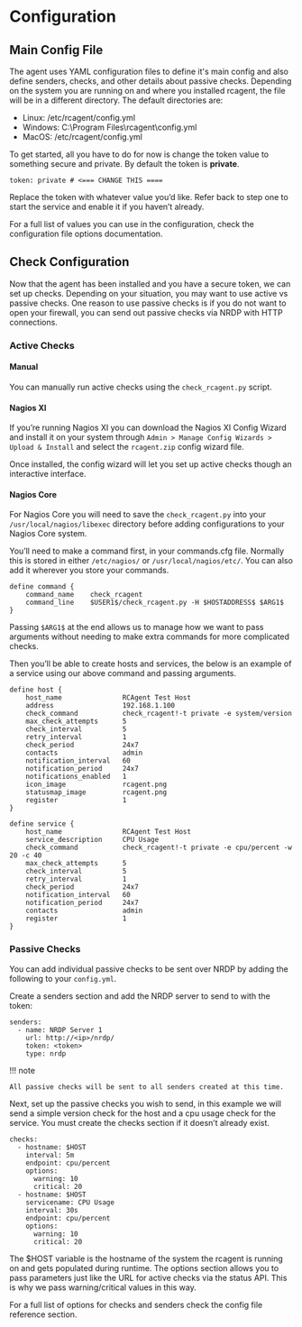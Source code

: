 # Configuration

## Main Config File

The agent uses YAML configuration files to define it's main config and also define senders, checks, and other details about passive checks. Depending on the system you are running on and where you installed rcagent, the file will be in a different directory. The default directories are:

- Linux: /etc/rcagent/config.yml
- Windows: C:\Program Files\rcagent\config.yml
- MacOS: /etc/rcagent/config.yml

To get started, all you have to do for now is change the token value to something secure and private. By default the token is **private**.

```
token: private # <=== CHANGE THIS ====
```

Replace the token with whatever value you’d like. Refer back to step one to start the service and enable it if you haven’t already.

For a full list of values you can use in the configuration, check the configuration file options documentation.

## Check Configuration

Now that the agent has been installed and you have a secure token, we can set up checks. Depending on your situation, you may want to use active vs passive checks. One reason to use passive checks is if you do not want to open your firewall, you can send out passive checks via NRDP with HTTP connections.

### Active Checks

#### Manual

You can manually run active checks using the `check_rcagent.py` script.



#### Nagios XI

If you’re running Nagios XI you can download the Nagios XI Config Wizard and install it on your system through `Admin > Manage Config Wizards > Upload & Install` and select the `rcagent.zip` config wizard file.

Once installed, the config wizard will let you set up active checks though an interactive interface.

#### Nagios Core

For Nagios Core you will need to save the `check_rcagent.py` into your `/usr/local/nagios/libexec` directory before adding configurations to your Nagios Core system.

You’ll need to make a command first, in your commands.cfg file. Normally this is stored in either `/etc/nagios/` or `/usr/local/nagios/etc/`. You can also add it wherever you store your commands.

```
define command {
    command_name    check_rcagent
    command_line    $USER1$/check_rcagent.py -H $HOSTADDRESS$ $ARG1$
}
```

Passing `$ARG1$` at the end allows us to manage how we want to pass arguments without needing to make extra commands for more complicated checks.

Then you’ll be able to create hosts and services, the below is an example of a service using our above command and passing arguments.

```
define host {
    host_name               RCAgent Test Host
    address                 192.168.1.100
    check_command           check_rcagent!-t private -e system/version
    max_check_attempts      5
    check_interval          5
    retry_interval          1
    check_period            24x7
    contacts                admin
    notification_interval   60
    notification_period     24x7
    notifications_enabled   1
    icon_image              rcagent.png
    statusmap_image         rcagent.png
    register                1
}

define service {
    host_name               RCAgent Test Host
    service_description     CPU Usage
    check_command           check_rcagent!-t private -e cpu/percent -w 20 -c 40
    max_check_attempts      5
    check_interval          5
    retry_interval          1
    check_period            24x7
    notification_interval   60
    notification_period     24x7
    contacts                admin
    register                1
}
```

### Passive Checks

You can add individual passive checks to be sent over NRDP by adding the following to your `config.yml`.

Create a senders section and add the NRDP server to send to with the token:

```
senders:
  - name: NRDP Server 1
    url: http://<ip>/nrdp/
    token: <token>
    type: nrdp
```

!!! note

	All passive checks will be sent to all senders created at this time.

Next, set up the passive checks you wish to send, in this example we will send a simple version check for the host and a cpu usage check for the service. You must create the checks section if it doesn’t already exist.

```
checks:
  - hostname: $HOST
    interval: 5m
    endpoint: cpu/percent
    options:
      warning: 10
      critical: 20
  - hostname: $HOST
    servicename: CPU Usage
    interval: 30s
    endpoint: cpu/percent
    options:
      warning: 10
      critical: 20
```

The $HOST variable is the hostname of the system the rcagent is running on and gets populated during runtime. The options section allows you to pass parameters just like the URL for active checks via the status API. This is why we pass warning/critical values in this way.

For a full list of options for checks and senders check the config file reference section.
